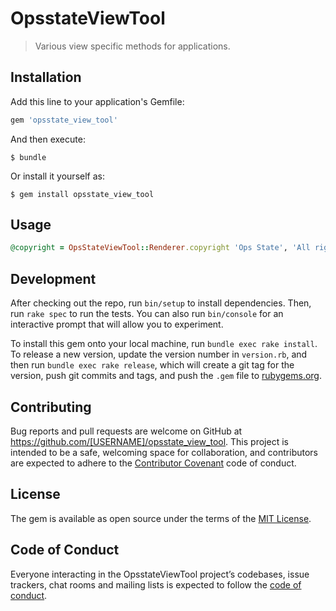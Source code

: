 # OpsstateViewTool

> Various view specific methods for applications.

## Installation

Add this line to your application's Gemfile:

```ruby
gem 'opsstate_view_tool'
```

And then execute:

    $ bundle

Or install it yourself as:

    $ gem install opsstate_view_tool

## Usage

```ruby
@copyright = OpsStateViewTool::Renderer.copyright 'Ops State', 'All rights reserved'
```

## Development

After checking out the repo, run `bin/setup` to install dependencies. Then, run `rake spec` to run the tests. You can also run `bin/console` for an interactive prompt that will allow you to experiment.

To install this gem onto your local machine, run `bundle exec rake install`. To release a new version, update the version number in `version.rb`, and then run `bundle exec rake release`, which will create a git tag for the version, push git commits and tags, and push the `.gem` file to [rubygems.org](https://rubygems.org).

## Contributing

Bug reports and pull requests are welcome on GitHub at https://github.com/[USERNAME]/opsstate_view_tool. This project is intended to be a safe, welcoming space for collaboration, and contributors are expected to adhere to the [Contributor Covenant](http://contributor-covenant.org) code of conduct.

## License

The gem is available as open source under the terms of the [MIT License](https://opensource.org/licenses/MIT).

## Code of Conduct

Everyone interacting in the OpsstateViewTool project’s codebases, issue trackers, chat rooms and mailing lists is expected to follow the [code of conduct](https://github.com/[USERNAME]/opsstate_view_tool/blob/master/CODE_OF_CONDUCT.md).
